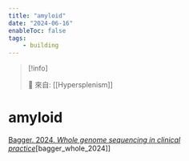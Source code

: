 ```yaml
---
title: "amyloid"
date: "2024-06-16"
enableToc: false
tags:
    - building
---
```


> [!info]
>
> 🌱 來自: [[Hypersplenism]]

# amyloid

[Bagger. 2024. *Whole genome sequencing in clinical practice*](zotero://select/items/1_2NKF423A)[bagger_whole_2024]]
